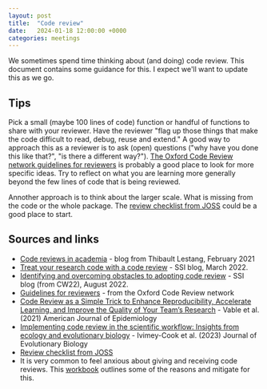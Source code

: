 ```yaml
---
layout: post
title:  "Code review"
date:   2024-01-18 12:00:00 +0000
categories: meetings
---
```

We sometimes spend time thinking about (and doing) code review. This document contains some guidance for this.
I expect we'll want to update this as we go.

## Tips
Pick a small (maybe 100 lines of code) function or handful of functions to share with your reviewer. Have the reviewer 
"flag up those things that make the code difficult to read, debug, reuse and extend."
A good way to approach this as a reviewer is to ask (open) questions ("why have you done this like that?",
"is there a different way?"). 
[The Oxford Code Review network guidelines for reviewers](https://github.com/OxfordCodeReviewNet/forum/blob/master/guidelines_for_reviewers.md)
is probably a good place to look for more specific ideas. Try to reflect on what you are learning more generally beyond the few lines of code
that is being reviewed.

Annother approach is to think about the larger scale. What is missing from the code or the whole package. The
[review checklist from JOSS](https://joss.readthedocs.io/en/latest/review_checklist.html) could be a good place to start.


## Sources and links
* [Code reviews in academia](https://tlestang.github.io/blog/code-review.html) - blog from Thibault Lestang, February 2021
* [Treat your research code with a code review](https://www.software.ac.uk/blog/treat-your-research-code-code-review) - SSI blog, March 2022.
* [Identifying and overcoming obstacles to adopting code review](https://www.software.ac.uk/blog/identifying-and-overcoming-obstacles-adopting-code-review) - SSI blog (from CW22), August 2022.
* [Guidelines for reviewers](https://github.com/OxfordCodeReviewNet/forum/blob/master/guidelines_for_reviewers.md) - from the Oxford Code Review network
* [Code Review as a Simple Trick to Enhance Reproducibility, Accelerate Learning, and Improve the Quality of Your Team’s Research](https://academic.oup.com/aje/article/190/10/2172/6218064) - Vable et al. (2021) American Journal of Epidemiology
* [Implementing code review in the scientific workflow: Insights from ecology and evolutionary biology](https://onlinelibrary.wiley.com/doi/full/10.1111/jeb.14230) - Ivimey-Cook et al. (2023) Journal of Evolutionary Biology
* [Review checklist from JOSS](https://joss.readthedocs.io/en/latest/review_checklist.html)
* It is very common to feel anxious about giving and receiving code reviews. This [workbook](https://developer-success-lab.gitbook.io) outlines some of the reasons and mitigate for this.
